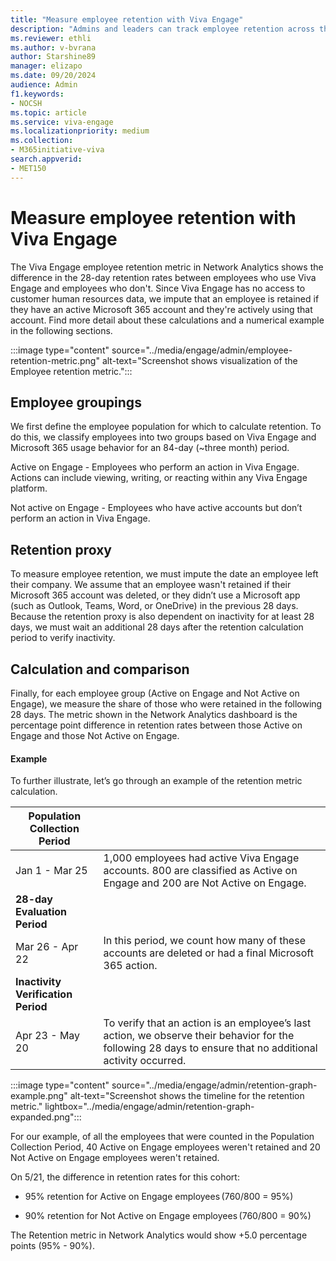 ```yaml
---
title: "Measure employee retention with Viva Engage"
description: "Admins and leaders can track employee retention across the organization with Viva Engage analytics."
ms.reviewer: ethli
ms.author: v-bvrana
author: Starshine89
manager: elizapo
ms.date: 09/20/2024
audience: Admin
f1.keywords:
- NOCSH
ms.topic: article
ms.service: viva-engage
ms.localizationpriority: medium
ms.collection:  
- M365initiative-viva
search.appverid:
- MET150
---
```


# Measure employee retention with Viva Engage

The Viva Engage employee retention metric in Network Analytics shows the difference in the 28-day retention rates between employees who use Viva Engage and employees who don't. Since Viva Engage has no access to customer human resources data, we impute that an employee is retained if they have an active Microsoft 365 account and they're actively using that account. Find more detail about these calculations and a numerical example in the following sections.

:::image type="content" source="../media/engage/admin/employee-retention-metric.png" alt-text="Screenshot shows visualization of the Employee retention metric.":::

## Employee groupings

We first define the employee population for which to calculate retention. To do this, we classify employees into two groups based on Viva Engage and Microsoft 365 usage behavior for an 84-day (~three month) period.  

Active on Engage - Employees who perform an action in Viva Engage. Actions can include viewing, writing, or reacting within any Viva Engage platform.

Not active on Engage - Employees who have active accounts but don’t perform an action in Viva Engage.

## Retention proxy

To measure employee retention, we must impute the date an employee left their company. We assume that an employee wasn't retained if their Microsoft 365 account was deleted, or they didn’t use a Microsoft app (such as Outlook, Teams, Word, or OneDrive) in the previous 28 days. Because the retention proxy is also dependent on inactivity for at least 28 days, we must wait an additional 28 days after the retention calculation period to verify inactivity.  

## Calculation and comparison 

Finally, for each employee group (Active on Engage and Not Active on Engage), we measure the share of those who were retained in the following 28 days. The metric shown in the Network Analytics dashboard is the percentage point difference in retention rates between those Active on Engage and those Not Active on Engage. 

#### Example

To further illustrate, let’s go through an example of the retention metric calculation.

|**Population Collection Period**|   |
|------|------|
|Jan 1 - Mar 25|1,000 employees had active Viva Engage accounts. 800 are classified as Active on Engage and 200 are Not Active on Engage.|
|**28-day Evaluation Period**|  |
|Mar 26 - Apr 22|In this period, we count how many of these accounts are deleted or had a final Microsoft 365 action.|
|**Inactivity Verification Period**|  |
|Apr 23 - May 20|To verify that an action is an employee’s last action, we observe their behavior for the following 28 days to ensure that no additional activity occurred.|

:::image type="content" source="../media/engage/admin/retention-graph-example.png" alt-text="Screenshot shows the timeline for the retention metric." lightbox="../media/engage/admin/retention-graph-expanded.png":::

For our example, of all the employees that were counted in the Population Collection Period, 40 Active on Engage employees weren't retained and 20 Not Active on Engage employees weren't retained. 

On 5/21, the difference in retention rates for this cohort:

 - 95% retention for Active on Engage employees (760/800 = 95%)

 - 90% retention for Not Active on Engage employees (760/800 = 90%)

The Retention metric in Network Analytics would show +5.0 percentage points (95% - 90%).